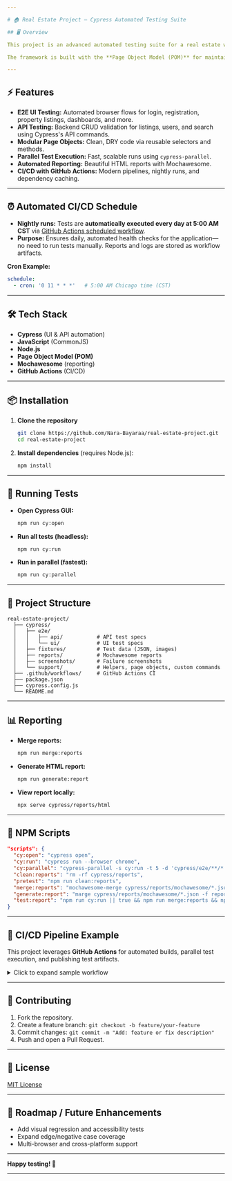 ```yaml
---

# 🏠 Real Estate Project – Cypress Automated Testing Suite

## 🖥️ Overview

This project is an advanced automated testing suite for a real estate web application, demonstrating full-stack quality assurance through both **UI (browser-based)** and **API (backend)** testing with **Cypress** and **JavaScript**.

The framework is built with the **Page Object Model (POM)** for maintainable, reusable, and scalable test automation. Tests are separated for UI and API, proving coverage for both user experience and backend logic.

---
```


## ⚡ Features

* **E2E UI Testing:** Automated browser flows for login, registration, property listings, dashboards, and more.
* **API Testing:** Backend CRUD validation for listings, users, and search using Cypress's API commands.
* **Modular Page Objects:** Clean, DRY code via reusable selectors and methods.
* **Parallel Test Execution:** Fast, scalable runs using `cypress-parallel`.
* **Automated Reporting:** Beautiful HTML reports with Mochawesome.
* **CI/CD with GitHub Actions:** Modern pipelines, nightly runs, and dependency caching.

---

## ⏰ Automated CI/CD Schedule

* **Nightly runs:**
  Tests are **automatically executed every day at 5:00 AM CST** via [GitHub Actions scheduled workflow](https://crontab.guru/#0_11_*_*_*).
* **Purpose:**
  Ensures daily, automated health checks for the application—no need to run tests manually. Reports and logs are stored as workflow artifacts.

**Cron Example:**

```yaml
schedule:
  - cron: '0 11 * * *'   # 5:00 AM Chicago time (CST)
```

---

## 🛠️ Tech Stack

* **Cypress** (UI & API automation)
* **JavaScript** (CommonJS)
* **Node.js**
* **Page Object Model (POM)**
* **Mochawesome** (reporting)
* **GitHub Actions** (CI/CD)

---

## 📦 Installation

1. **Clone the repository**

   ```bash
   git clone https://github.com/Nara-Bayaraa/real-estate-project.git
   cd real-estate-project
   ```
2. **Install dependencies** (requires Node.js):

   ```bash
   npm install
   ```

---

## 🚀 Running Tests

* **Open Cypress GUI:**

  ```bash
  npm run cy:open
  ```
* **Run all tests (headless):**

  ```bash
  npm run cy:run
  ```
* **Run in parallel (fastest):**

  ```bash
  npm run cy:parallel
  ```

---

## 📂 Project Structure

```
real-estate-project/
  ├── cypress/
  │   ├── e2e/
  │   │   ├── api/           # API test specs
  │   │   └── ui/            # UI test specs
  │   ├── fixtures/          # Test data (JSON, images)
  │   ├── reports/           # Mochawesome reports
  │   ├── screenshots/       # Failure screenshots
  │   └── support/           # Helpers, page objects, custom commands
  ├── .github/workflows/     # GitHub Actions CI
  ├── package.json
  ├── cypress.config.js
  └── README.md
```

---

## 📊 Reporting

* **Merge reports:**

  ```bash
  npm run merge:reports
  ```
* **Generate HTML report:**

  ```bash
  npm run generate:report
  ```
* **View report locally:**

  ```bash
  npx serve cypress/reports/html
  ```

---

## 📝 NPM Scripts

```json
"scripts": {
  "cy:open": "cypress open",
  "cy:run": "cypress run --browser chrome",
  "cy:parallel": "cypress-parallel -s cy:run -t 5 -d 'cypress/e2e/**/*.cy.js'",
  "clean:reports": "rm -rf cypress/reports",
  "pretest": "npm run clean:reports",
  "merge:reports": "mochawesome-merge cypress/reports/mochawesome/*.json > cypress/reports/mochawesome.json",
  "generate:report": "marge cypress/reports/mochawesome/*.json -f report -o cypress/reports/html",
  "test:report": "npm run cy:run || true && npm run merge:reports && npm run generate:report"
}
```

---

## 🔄 CI/CD Pipeline Example

This project leverages **GitHub Actions** for automated builds, parallel test execution, and publishing test artifacts.

<details>
<summary>Click to expand sample workflow</summary>

```yaml
name: Parallel Test Build

on:
  schedule:
    - cron: '0 11 * * *'
  workflow_dispatch:
  pull_request:
    types: [opened, reopened, edited, synchronize]
  push:
    branches: [main]

jobs:
  cypress-parallel-e2e:
    runs-on: ubuntu-22.04
    steps:
      - name: Checkout
        uses: actions/checkout@v4.2.0
      - name: Set up Node.js
        uses: actions/setup-node@v4
        with:
          node-version: "20.x"
      - name: Cache npm dependencies
        uses: actions/cache@v4
        with:
          path: ~/.npm
          key: ${{ runner.os }}-npm-cache-${{ hashFiles('**/package-lock.json') }}
          restore-keys: |
            ${{ runner.os }}-npm-cache-
      - name: Install dependencies
        run: npm ci
      - name: Run Cypress E2E tests in parallel
        run: npm run cy:parallel
      - name: Merge Mochawesome Reports
        run: npm run merge:reports
      - name: Generate HTML Report
        run: npm run generate:report
      - name: Upload HTML Report Artifact
        uses: actions/upload-artifact@v4
        with:
          name: mochawesome-html
          path: reports/html/
```

</details>

---

## 🤝 Contributing

1. Fork the repository.
2. Create a feature branch:
   `git checkout -b feature/your-feature`
3. Commit changes:
   `git commit -m "Add: feature or fix description"`
4. Push and open a Pull Request.

---

## 📄 License

[MIT License](./LICENSE)

---

## 🌱 Roadmap / Future Enhancements

* Add visual regression and accessibility tests
* Expand edge/negative case coverage
* Multi-browser and cross-platform support

---

**Happy testing! 🚀**

---
